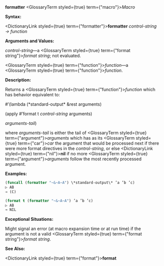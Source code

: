 **formatter** <GlossaryTerm styled={true} term={"macro"}><i>Macro</i></GlossaryTerm> 



**Syntax:** 



<DictionaryLink styled={true} term={"formatter"}><b>formatter</b></DictionaryLink> *control-string → function* 



**Arguments and Values:** 



*control-string*—a <GlossaryTerm styled={true} term={"format string"}><i>format string</i></GlossaryTerm>; not evaluated. 



<GlossaryTerm styled={true} term={"function"}><i>function</i></GlossaryTerm>—a <GlossaryTerm styled={true} term={"function"}><i>function</i></GlossaryTerm>. 



**Description:** 



Returns a <GlossaryTerm styled={true} term={"function"}><i>function</i></GlossaryTerm> which has behavior equivalent to: 



#’(lambda (\*standard-output\* &amp;rest arguments) 



(apply #’format t *control-string* arguments) 



*arguments-tail*) 



where *arguments-tail* is either the tail of <GlossaryTerm styled={true} term={"argument"}><i>arguments</i></GlossaryTerm> which has as its <GlossaryTerm styled={true} term={"car"}><i>car</i></GlossaryTerm> the argument that would be processed next if there were more format directives in the *control-string*, or else <DictionaryLink styled={true} term={"nil"}><b>nil</b></DictionaryLink> if no more <GlossaryTerm styled={true} term={"argument"}><i>arguments</i></GlossaryTerm> follow the most recently processed argument. 



**Examples:**
```lisp
(funcall (formatter "~&~A~A") \*standard-output\* ’a ’b ’c) 
▷ AB 
→ (C) 

(format t (formatter "~&~A~A") ’a ’b ’c) 
▷ AB 
→ NIL 
```
**Exceptional Situations:** 



Might signal an error (at macro expansion time or at run time) if the argument is not a valid <GlossaryTerm styled={true} term={"format string"}><i>format string</i></GlossaryTerm>. 



**See Also:** 



<DictionaryLink styled={true} term={"format"}><b>format</b></DictionaryLink> 



